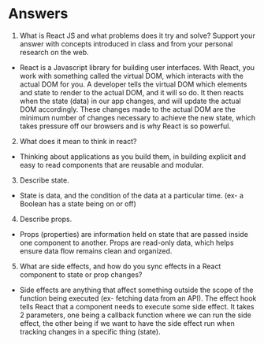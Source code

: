 # Answers

1. What is React JS and what problems does it try and solve? Support your answer with concepts introduced in class and from your personal research on the web.

- React is a Javascript library for building user interfaces. With React, you work with something called the virtual DOM, which interacts with the actual DOM for you. A developer tells the virtual DOM which elements and state to render to the actual DOM, and it will so do. It then reacts when the state (data) in our app changes, and will update the actual DOM accordingly. These changes made to the actual DOM are the minimum number of changes necessary to achieve the new state, which takes pressure off our browsers and is why React is so powerful.

2. What does it mean to think in react?

- Thinking about applications as you build them, in building explicit and easy to read components that are reusable and modular.

3. Describe state.

- State is data, and the condition of the data at a particular time. (ex- a Boolean has a state being on or off)

4. Describe props.

- Props (properties) are information held on state that are passed inside one component to another. Props are read-only data, which helps ensure data flow remains clean and organized.

5. What are side effects, and how do you sync effects in a React component to state or prop changes?

- Side effects are anything that affect something outside the scope of the function being executed (ex- fetching data from an API). The effect hook tells React that a component needs to execute some side effect. It takes 2 parameters, one being a callback function where we can run the side effect, the other being if we want to have the side effect run when tracking changes in a specific thing (state). 

